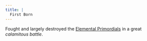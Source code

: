 ```yaml
---
title: |
  First Born
---
```


Fought and largely destroyed the [Elemental Primordials](/Deities/Elemental%20Primordials/Elemental%20Primordials.md) in a great *calamitous battle*.
